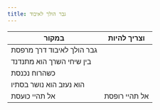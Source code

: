 ```yaml
---
title: גבר הולך לאיבוד
---
```


| במקור                     | וצריך להיות            |
|---------------------------|------------------------|
| גבר הולך לאיבוד דרך מרפסת |                        |
| בין שיחי השרך הוא מתנדנד  |                        |
| כשהרוח נכנסת              |                        |
| הוא נעזב הוא נושר בסתיו   |                        |
| אל תהיי כועסת             | אל תהיי רופסת          |

